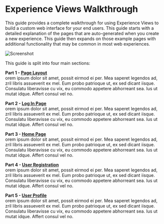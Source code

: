 # Experience Views Walkthrough

This guide provides a complete walkthrough for using Experience Views to build a custom web interface for your end users. This guide starts with a detailed explanation of the pages that are auto-generated when you create a new experience. This guide then expands on those example pages with additional functionality that may be common in most web experiences.

![Screenshot](/images/experiences/walkthrough/views/screenshot.png "Example Experience Screenshot")

This guide is split into four main sections:

**Part 1 - [Page Layout](/experiences/walkthrough/views/part1/)**  
orem ipsum dolor sit amet, possit eirmod ei per. Mea saperet legendos ad, zril libris assueverit ex mel. Eum probo patrioque ut, ex sed dicant iisque. Consulatu liberavisse cu vix, eu commodo appetere abhorreant sea. Ius ut mutat idque. Affert consul vel no.

**Part 2 - [Log In Page](/experiences/walkthrough/views/part2/)**  
orem ipsum dolor sit amet, possit eirmod ei per. Mea saperet legendos ad, zril libris assueverit ex mel. Eum probo patrioque ut, ex sed dicant iisque. Consulatu liberavisse cu vix, eu commodo appetere abhorreant sea. Ius ut mutat idque. Affert consul vel no.

**Part 3 - [Home Page](/experiences/walkthrough/views/part3/)**  
orem ipsum dolor sit amet, possit eirmod ei per. Mea saperet legendos ad, zril libris assueverit ex mel. Eum probo patrioque ut, ex sed dicant iisque. Consulatu liberavisse cu vix, eu commodo appetere abhorreant sea. Ius ut mutat idque. Affert consul vel no.

**Part 4 - [User Registration](/experiences/walkthrough/views/part4/)**  
orem ipsum dolor sit amet, possit eirmod ei per. Mea saperet legendos ad, zril libris assueverit ex mel. Eum probo patrioque ut, ex sed dicant iisque. Consulatu liberavisse cu vix, eu commodo appetere abhorreant sea. Ius ut mutat idque. Affert consul vel no.

**Part 5 - [User Profile](/experiences/walkthrough/views/part5/)**  
orem ipsum dolor sit amet, possit eirmod ei per. Mea saperet legendos ad, zril libris assueverit ex mel. Eum probo patrioque ut, ex sed dicant iisque. Consulatu liberavisse cu vix, eu commodo appetere abhorreant sea. Ius ut mutat idque. Affert consul vel no.

